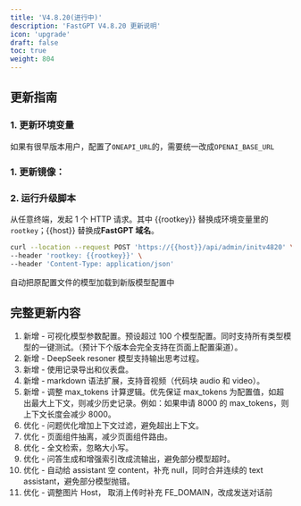 ```yaml
---
title: 'V4.8.20(进行中)'
description: 'FastGPT V4.8.20 更新说明'
icon: 'upgrade'
draft: false
toc: true
weight: 804
---
```


## 更新指南

### 1. 更新环境变量

如果有很早版本用户，配置了`ONEAPI_URL`的，需要统一改成`OPENAI_BASE_URL`

### 1. 更新镜像：


### 2. 运行升级脚本

从任意终端，发起 1 个 HTTP 请求。其中 {{rootkey}} 替换成环境变量里的 `rootkey`；{{host}} 替换成**FastGPT 域名**。

```bash
curl --location --request POST 'https://{{host}}/api/admin/initv4820' \
--header 'rootkey: {{rootkey}}' \
--header 'Content-Type: application/json'
```

自动把原配置文件的模型加载到新版模型配置中

## 完整更新内容

1. 新增 - 可视化模型参数配置。预设超过 100 个模型配置。同时支持所有类型模型的一键测试。（预计下个版本会完全支持在页面上配置渠道）。
2. 新增 - DeepSeek resoner 模型支持输出思考过程。
3. 新增 - 使用记录导出和仪表盘。
4. 新增 - markdown 语法扩展，支持音视频（代码块 audio 和 video）。
5. 新增 - 调整 max_tokens 计算逻辑。优先保证 max_tokens 为配置值，如超出最大上下文，则减少历史记录。例如：如果申请 8000 的 max_tokens，则上下文长度会减少 8000。
6. 优化 - 问题优化增加上下文过滤，避免超出上下文。
7. 优化 - 页面组件抽离，减少页面组件路由。
8. 优化 - 全文检索，忽略大小写。
9. 优化 - 问答生成和增强索引改成流输出，避免部分模型超时。
10. 优化 - 自动给 assistant 空 content，补充 null，同时合并连续的 text assistant，避免部分模型抛错。
11. 优化 - 调整图片 Host， 取消上传时补充 FE_DOMAIN，改成发送对话前